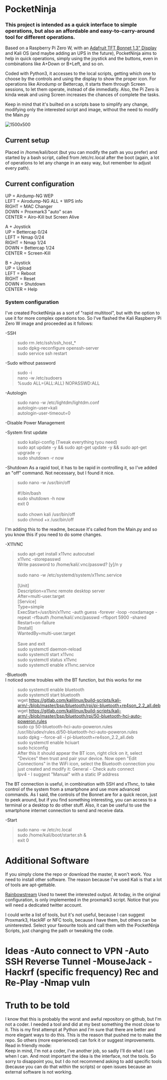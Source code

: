 <h1>PocketNinja</h1>

<h3>This project is intended as a quick interface to simple operations, but also an affordable and easy-to-carry-around tool for different operations.</h3>

Based on a Raspberry Pi Zero W, with an <a href="https://github.com/adafruit/Adafruit-1.3in-Color-TFT-Bonnet-PCB">Adafruit TFT Bonnet 1.3" Display</a> and Kali OS (and maybe adding an UPS in the future), PocketNinja aims to help in quick operations, simply using the joystick and the buttons, even in combinations like A+Down or B+Left, and so on.

Coded with Python3, it accesses to the local scripts, getting which one to choose by the controls and using the display to show the proper icon.
For operations like Airodump or Bettercap, it starts them through Screen sessions, to let them operate, instead of die immediatly.
Also, the Pi Zero is kinda weak and using Screen increases the chances of complete the tasks.

Keep in mind that it's builted on a scripts base to simplify any change, modifying only the interested script and image, without the need to modify the Main.py

![1500x500](https://user-images.githubusercontent.com/25898674/142214044-52a48f16-404d-407e-bc59-ebaa9d2662f4.jpg)

<h2>Current setup</h2>
Placed in /home/kali/boot (but you can modify the path as you prefer) and started by a bash script, called from /etc/rc.local after the boot (again, a lot of operations to let any change in an easy way, but remember to adjust every path).

<h2>Current configuration</h2>

UP = Airdump-NG WEP<br>
LEFT = Airodump-NG ALL + WPS info<br>
RIGHT = MAC Changer<br>
DOWN = Proxmark3 "auto" scan<br>
CENTER = Airo-Kill but Screen Alive<br>

A + Joystick<br>
  UP = Bettercap 0/24<br>
  LEFT = Nmap 0/24<br>
  RIGHT = Nmap 1/24<br>
  DOWN = Bettercap 1/24<br>
  CENTER = Screen-Kill<br>

B + Joystick<br>
  UP = Upload<br>
  LEFT = Reboot<br>
  RIGHT = Reset<br>
  DOWN = Shutdown<br>
  CENTER = Help<br>



<h3>System configuration</h3>

I've created PocketNinja as a sort of "rapid multitool", but with the option to use it for more complex operations too.
So I've flashed the Kali Raspberry Pi Zero W image and proceeded as it follows:

-SSH
>sudo rm /etc/ssh/ssh_host_*<br>
>sudo dpkg-reconfigure openssh-server<br>
>sudo service ssh restart<br>

-Sudo without password
>sudo -i<br>
>nano -w /etc/sudoers<br>
>%sudo ALL=(ALL:ALL) NOPASSWD:ALL<br>

-Autologin
>sudo nano -w /etc/lightdm/lightdm.conf<br>
>autologin-user=kali<br>
>autologin-user-timeout=0<br>

-Disable Power Management

-System first update
>sudo kalipi-config (Tweak everything tyou need)<br>
>sudo apt update -y && sudo apt-get update -y && sudo apt-get upgrade -y<br>
>sudo shutdown -r now

-Shutdown
As a rapid tool, it has to be rapid in controlling it, so I've added an "off" command. Not necessary, but I found it nice.
>sudo nano -w /usr/bin/off<br>
><br>
>#!/bin/bash<br>
>sudo shutdown -h now<br>
>exit 0<br>
><br>
>sudo chown kali /usr/bin/off<br>
>sudo chmod +x /usr/bin/off

I'm adding this to the readme, because it's called from the Main.py and so you know this if you need to do some changes.

-X11VNC
>sudo apt-get install x11vnc autocutsel<br>
>x11vnc -storepasswd<br>
>Write password to /home/kali/.vnc/passwd?  [y]/n y<br>
><br>
>sudo nano -w /etc/systemd/system/x11vnc.service<br>
><br>
>[Unit]<br>
>Description=x11vnc remote desktop server<br>
>After=multi-user.target<br>
>[Service]<br>
>Type=simple<br>
>ExecStart=/usr/bin/x11vnc -auth guess -forever -loop -noxdamage -repeat -rfbauth /home/kali/.vnc/passwd -rfbport 5900 -shared<br>
>Restart=on-failure<br>
>[Install]<br>
>WantedBy=multi-user.target<br>
><br>Save and exit<br>
>sudo systemctl daemon-reload<br>
>sudo systemctl start x11vnc<br>
>sudo systemctl status x11vnc<br>
>sudo systemctl enable x11vnc.service<br>

-Bluetooth
<br>I noticed some troubles with the BT function, but this works for me
>sudo systemctl enable bluetooth<br>
>audo systemctl start bluetooth<br>
>wget https://gitlab.com/kalilinux/build-scripts/kali-arm/-/blob/master/bsp/bluetooth/rpi/pi-bluetooth+re4son_2.2_all.deb<br>
>wget https://gitlab.com/kalilinux/build-scripts/kali-arm/-/blob/master/bsp/bluetooth/rpi/50-bluetooth-hci-auto-poweron.rules<br>
>sudo cp 50-bluetooth-hci-auto-poweron.rules /usr/lib/udev/rules.d/50-bluetooth-hci-auto-poweron.rules<br>
>sudo dpkg --force-all -i pi-bluetooth+re4son_2.2_all.deb<br>
>sudo systemctl enable hciuart<br>
>sudo hciconfig<br>
After this it should appear the BT icon, right click on it, select "Devices" then trust and pair your device. Now open "Edit Connections" in the WiFi icon, select the Bluetooth connection you just created and modify it:
>General - Check auto connect<br>
>Ipv4 - I suggest "Manual" with a static IP address

The BT connection is useful, in combination with SSH and x11vnc, to take control of the system from a smartphone and use more advanced commands. As I said, the controls of the Bonnet are for a quick recon, just to peek around, but if you find something interesting, you can access to a terminal or a desktop to do other stuff.
Also, it can be useful to use the smartphone internet connection to send and receive data.

-Start
>sudo nano -w /etc/rc.local<br>
>sudo /home/kali/boot/starter.sh &<br>
>exit 0<br>

<h1>Additional Software</h1>

If you simply clone the repo or download the master, it won't work. You need to install other software. The reason because I've used Kali is that a lot of tools are apt-gettable.

<a href="https://rainbowstream.readthedocs.io/en/latest/">Rainbowstream</a> Used to tweet the interested output. At today, in the original configuration, is only implemented in the proxmark3 script. Notice that you will need a dedicated twitter account.

I could write a list of tools, but it's not useful, because I can suggest Proxmark3, HackRF or NFC tools, because I have them, but others can be uninterested.
Select your favourite tools and call them with the PocketNinja Scripts, just changing the path or tweaking the code.

<h1>Ideas</a>
-Auto connect to VPN
-Auto SSH Reverse Tunnel
-MouseJack
-Hackrf (specific frequency) Rec and Re-Play
-Nmap vuln

<h1>Truth to be told</h1>
I know that this is probably the worst and awful repository on github, but I'm not a coder. I needed a tool and did at my best something the most close to it. This is my first attempt at Python and I'm sure that there are better and more elegant ways to do this. This is the reason that pushed me to make the repo. So others (more experienced) can fork it or suggest improvements.<br> 
Read in friendly mode:<br>
Keep in mind, I'm not a coder, I've another job, so sadly I'll do what I can when I can. And most important the idea is the interface, not the tools. So sorry to disappoint you, but I do not recommend asking to add specific tools (because you can do that within the scripts) or open issues because an external software is not working.

